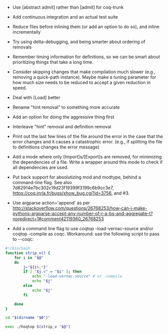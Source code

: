* Use [abstract admit] rather than [admit] for coq-trunk

* Add continuous integration and an actual test suite

* Reduce files before inlining them (or add an option to do so), and
  inline incrementally

* Try using delta-debugging, and being smarter about ordering of
  removals

* Remember timing information for definitions, so we can be smart
  about prioritizing things that take a long time.

* Consider skipping changes that make compilation much slower (e.g.,
  removing a quick-path instance).  Maybe make a tuning parameter for
  how much size needs to be reduced to accept a given reduction in
  speed.

* Deal with [Load] better

* Rename "hint removal" to something more accurate

* Add an option for doing the aggressive thing first

* Interleave "hint" removal and definition removal

* Print out the last few lines of the file around the error in the
  case that the error changes and it causes a catastrophic
  error. (e.g., if splitting the file to definitions changes the error
  message)

* Add a mode where only [Import]s/[Export]s are removed, for
  minimizing the dependencies of a file.  Write a wrapper around this
  mode to check if all dependencies are used.

* Put back support for absolutizing mod and modtype, behind a
  command-line flag.  See also 7d82914e7bc302c19d23f19399f3199c6b9cc3e7,
  https://coq.inria.fr/bugs/show_bug.cgi?id=3756, and #3.

* Use argparse action='append' as per
  http://stackoverflow.com/questions/26768253/how-can-i-make-pythons-argparse-accept-any-number-of-r-a-bs-and-aggregate-t?noredirect=1#comment42119360_26768253

* Add a command line flag to use coqtop -load-vernac-source and/or
  coqtop -compile as coqc.  Workaround: use the following script to
  pass to --coqc:

```bash
#!/bin/bash
function strip_v() {
    for i in "$@"
    do
        j="${i%.*}"
        if [ "$j.v" = "$i" ]; then
            echo "-load-vernac-source" # or -compile
            echo "$j"
        else
            echo "$j"
        fi

    done
}

cd "$(dirname "$0")"

exec ./hoqtop $(strip_v "$@")
```
